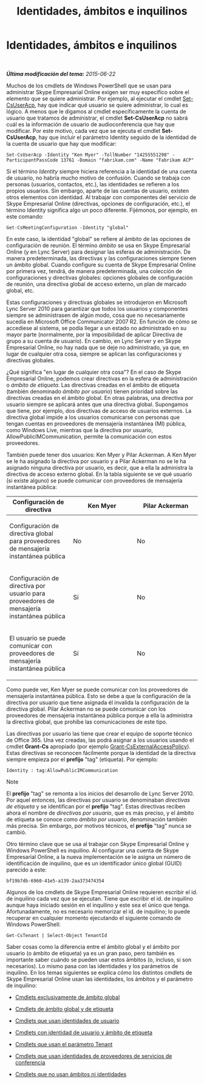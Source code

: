 ﻿---
title: Identidades, ámbitos e inquilinos
TOCTitle: Identidades, ámbitos e inquilinos
ms:assetid: 7cfa194a-2d01-4370-9b48-ee13ff597fa5
ms:mtpsurl: https://technet.microsoft.com/es-es/library/Dn362819(v=OCS.15)
ms:contentKeyID: 56271290
ms.date: 06/02/2017
mtps_version: v=OCS.15
ms.translationtype: HT
---

# Identidades, ámbitos e inquilinos

 

_**Última modificación del tema:** 2015-06-22_

Muchos de los cmdlets de Windows PowerShell que se usan para administrar Skype Empresarial Online exigen ser muy específico sobre el elemento que se quiere administrar. Por ejemplo, al ejecutar el cmdlet [Set-CsUserAcp](https://docs.microsoft.com/en-us/powershell/module/skype/Set-CsUserAcp), hay que indicar qué usuario se quiere administrar, lo cual es lógico. A menos que le digamos al cmdlet específicamente la cuenta de usuario que tratamos de administrar, el cmdlet **Set-CsUserAcp** no sabrá cuál es la información de usuario de audioconferencia que hay que modificar. Por este motivo, cada vez que se ejecuta el cmdlet **Set-CsUserAcp**, hay que incluir el parámetro Identity seguido de la identidad de la cuenta de usuario que hay que modificar:

    Set-CsUserAcp -Identity "Ken Myer" -TollNumber "14255551298" -ParticipantPassCode 13761 -Domain "fabrikam.com" -Name "Fabrikam ACP"

Si el término *Identity* siempre hiciera referencia a la identidad de una cuenta de usuario, no habría mucho motivo de confusión. Cuando se trabaja con personas (usuarios, contactos, etc.), las identidades se refieren a los propios usuarios. Sin embargo, aparte de las cuentas de usuario, existen otros elementos con identidad. Al trabajar con componentes del servicio de Skype Empresarial Online (directivas, opciones de configuración, etc.), el término Identity significa algo un poco diferente. Fijémonos, por ejemplo, en este comando:

    Get-CsMeetingConfiguration -Identity "global"

En este caso, la identidad "global" se refiere al ámbito de las opciones de configuración de reunión. El término *ámbito* se usa en Skype Empresarial Online (y en Lync Server) para designar las esferas de administración. De manera predeterminada, las directivas y las configuraciones siempre tienen un ámbito global. Cuando configure su cuenta de Skype Empresarial Online por primera vez, tendrá, de manera predeterminada, una colección de configuraciones y directivas globales: opciones globales de configuración de reunión, una directiva global de acceso externo, un plan de marcado global, etc.

Estas configuraciones y directivas globales se introdujeron en Microsoft Lync Server 2010 para garantizar que todos los usuarios y componentes siempre se administrasen de algún modo, cosa que no necesariamente sucedía en Microsoft Office Communicator 2007 R2. En función de cómo se accediese al sistema, se podía llegar a un estado no administrado en su mayor parte (normalmente, por la imposibilidad de aplicar Directiva de grupo a su cuenta de usuario). En cambio, en Lync Server y en Skype Empresarial Online, no hay nada que se deje no administrado, ya que, en lugar de cualquier otra cosa, siempre se aplican las configuraciones y directivas globales.

¿Qué significa "en lugar de cualquier otra cosa"? En el caso de Skype Empresarial Online, podemos crear directivas en la esfera de administración o *ámbito de etiqueta*. Las directivas creadas en el ámbito de etiqueta (también denominado *ámbito por usuario*) tienen prioridad sobre las directivas creadas en el ámbito global. En otras palabras, una directiva por usuario siempre se aplicará antes que una directiva global. Supongamos que tiene, por ejemplo, dos directivas de acceso de usuarios externos. La directiva global impide a los usuarios comunicarse con personas que tengan cuentas en proveedores de mensajería instantánea (MI) pública, como Windows Live, mientras que la directiva por usuario, AllowPublicIMCommunication, permite la comunicación con estos proveedores.

También puede tener dos usuarios: Ken Myer y Pilar Ackerman. A Ken Myer se le ha asignado la directiva por usuario y a Pilar Ackerman no se le ha asignado ninguna directiva por usuario, es decir, que a ella la administra la directiva de acceso externo global. En la tabla siguiente se ve qué usuario (si existe alguno) se puede comunicar con proveedores de mensajería instantánea pública:


<table>
<colgroup>
<col style="width: 33%" />
<col style="width: 33%" />
<col style="width: 33%" />
</colgroup>
<thead>
<tr class="header">
<th>Configuración de directiva</th>
<th>Ken Myer</th>
<th>Pilar Ackerman</th>
</tr>
</thead>
<tbody>
<tr class="odd">
<td><p>Configuración de directiva global para proveedores de mensajería instantánea pública</p></td>
<td><p>No</p></td>
<td><p>No</p></td>
</tr>
<tr class="even">
<td><p>Configuración de directiva por usuario para proveedores de mensajería instantánea pública</p></td>
<td><p>Sí</p></td>
<td><p>No</p></td>
</tr>
<tr class="odd">
<td><p>El usuario se puede comunicar con proveedores de mensajería instantánea pública</p></td>
<td><p>Sí</p></td>
<td><p>No</p></td>
</tr>
</tbody>
</table>


Como puede ver, Ken Myer se puede comunicar con los proveedores de mensajería instantánea pública. Esto se debe a que la configuración de la directiva por usuario que tiene asignada él invalida la configuración de la directiva global. Pilar Ackerman no se puede comunicar con los proveedores de mensajería instantánea pública porque a ella la administra la directiva global, que prohíbe las comunicaciones de este tipo.

Las directivas por usuario las tiene que crear el equipo de soporte técnico de Office 365. Una vez creadas, las podrá asignar a los usuarios usando el cmdlet **Grant-Cs** apropiado (por ejemplo [Grant-CsExternalAccessPolicy](grant-csexternalaccesspolicy.md)). Estas directivas se reconocen fácilmente porque la identidad de la directiva siempre empieza por el **prefijo** "tag" (etiqueta). Por ejemplo:

    Identity : tag:AllowPublicIMCommunication


> [!NOTE]
> El <STRONG>prefijo</STRONG> "tag" se remonta a los inicios del desarrollo de Lync Server 2010. Por aquel entonces, las directivas por usuario se denominaban <EM>directivas de etiqueta</EM> y se identifican por el <STRONG>prefijo</STRONG> "tag". Estas directivas reciben ahora el nombre de <EM>directivas por usuario</EM>, que es más preciso, y el ámbito de etiqueta se conoce como <EM>ámbito por usuario</EM>, denominación también más precisa. Sin embargo, por motivos técnicos, el <STRONG>prefijo</STRONG> "tag" nunca se cambió.



Otro término clave que se usa al trabajar con Skype Empresarial Online y Windows PowerShell es *inquilino*. Al configurar una cuenta de Skype Empresarial Online, a la nueva implementación se le asigna un número de identificación de inquilino, que es un identificador único global (GUID) parecido a este:

    bf19b7db-6960-41e5-a139-2aa373474354

Algunos de los cmdlets de Skype Empresarial Online requieren escribir el id. de inquilino cada vez que se ejecutan. Tiene que escribir el id. de inquilino aunque haya iniciado sesión en el inquilino y este sea el único que tenga. Afortunadamente, no es necesario memorizar el id. de inquilino; lo puede recuperar en cualquier momento ejecutando el siguiente comando de Windows PowerShell:

    Get-CsTenant | Select-Object TenantId

Saber cosas como la diferencia entre el ámbito global y el ámbito por usuario (o ámbito de etiqueta) ya es un gran paso, pero también es importante saber cuándo se pueden usar estos ámbitos (o, incluso, si son necesarios). Lo mismo pasa con las identidades y los parámetros de inquilino. En los temas siguientes se explica cómo los distintos cmdlets de Skype Empresarial Online usan las identidades, los ámbitos y el parámetro de inquilino:

  - [Cmdlets exclusivamente de ámbito global](cmdlets-in-skype-for-business-online-that-use-only-the-global-scope.md)

  - [Cmdlets de ámbito global y de etiqueta](cmdlets-in-skype-for-business-online-that-use-the-global-scope-and-the-tag-scope.md)

  - [Cmdlets que usan identidades de usuario](cmdlets-in-skype-for-business-online-that-use-a-user-identity.md)

  - [Cmdlets con identidad de usuario y ámbito de etiqueta](cmdlets-in-skype-for-business-online-that-use-a-user-identity-and-the-tag-scope.md)

  - [Cmdlets que usan el parámetro Tenant](cmdlets-in-skype-for-business-online-that-use-the-tenant-parameter.md)

  - [Cmdlets que usan identidades de proveedores de servicios de conferencia](cmdlets-in-skype-for-business-online-that-use-a-conferencing-provider-identity.md)

  - [Cmdlets que no usan ámbitos ni identidades](cmdlets-in-skype-for-business-online-that-do-not-use-a-scope-or-an-identity.md)

